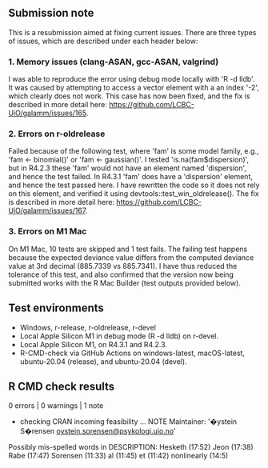 ## Submission note

This is a resubmission aimed at fixing current issues. There are three types of 
issues, which are described under each header below:

### 1. Memory issues (clang-ASAN, gcc-ASAN, valgrind)

I was able to reproduce the error using debug mode locally with 'R -d lldb'. 
It was caused by attempting to access a vector element with a an index '-2', 
which clearly does not work. This case has now been fixed, and the fix is 
described in more detail here: https://github.com/LCBC-UiO/galamm/issues/165.

### 2. Errors on r-oldrelease

Failed because of the following test, where 'fam' is some model family, e.g.,
'fam <- binomial()' or 'fam <- gaussian()'. I tested 'is.na(fam$dispersion)', 
but in R4.2.3 these 'fam' would not have an element named 'dispersion', and
hence the test failed. In R4.3.1 'fam' does have a 'dispersion' element, and
hence the test passed here. I have rewritten the code so it does not rely on
this element, and verified it using devtools::test_win_oldrelease(). The fix
is described in more detail here: https://github.com/LCBC-UiO/galamm/issues/167.

### 3. Errors on M1 Mac

On M1 Mac, 10 tests are skipped and 1 test fails. The failing test happens
because the expected deviance value differs from the computed deviance value
at 3rd decimal (885.7339 vs 885.7341). I have thus reduced the tolerance of this
test, and also confirmed that the version now being submitted works with the 
R Mac Builder (test outputs provided below).


## Test environments

* Windows, r-release, r-oldrelease, r-devel
* Local Apple Silicon M1 in debug mode (R -d lldb) on r-devel.
* Local Apple Silicon M1, on R4.3.1 and R4.2.3.
* R-CMD-check via GitHub Actions on windows-latest, macOS-latest, ubuntu-20.04 (release), and ubuntu-20.04 (devel).


## R CMD check results

0 errors | 0 warnings | 1 note

* checking CRAN incoming feasibility ... NOTE
Maintainer: '�ystein S�rensen <oystein.sorensen@psykologi.uio.no>'

Possibly mis-spelled words in DESCRIPTION:
  Hesketh (17:52)
  Jeon (17:38)
  Rabe (17:47)
  Sorensen (11:33)
  al (11:45)
  et (11:42)
  nonlinearly (14:5)

